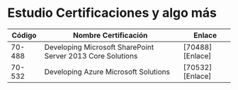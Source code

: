 # Estudio Certificaciones y algo más

Código | Nombre Certificación | Enlace | 
--- | --- | --- | 
70-488 | Developing Microsoft SharePoint Server 2013 Core Solutions  | [70488][Enlace] | 
70-532 | Developing Azure Microsoft Solutions  | [70532][Enlace] | 

[70488]:/70-488
[70532]:/70-532
